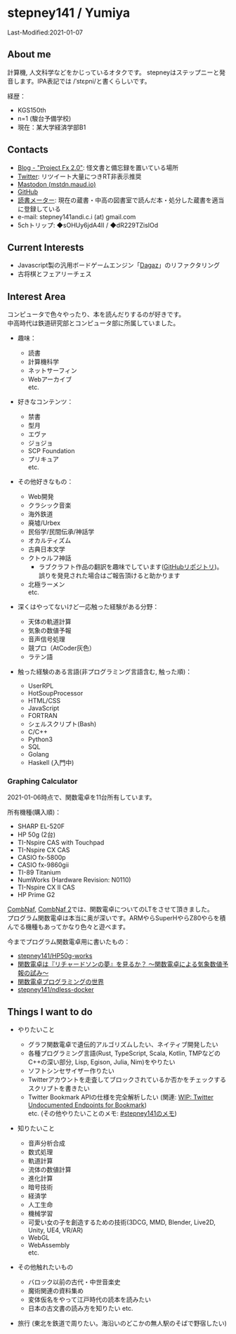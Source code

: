 # stepney141 / Yumiya

Last-Modified:2021-01-07

## About me

計算機, 人文科学などをかじっているオタクです。
stepneyはステップニーと発音します。IPA表記では /ˈstɛpni/と書くらしいです。

経歴：

- KGS150th
- n=1 (駿台予備学校)
- 現在：某大学経済学部B1

## Contacts

- [Blog - "Project Fx 2.0"](https://stepney141.hatenablog.com/): 怪文書と備忘録を置いている場所
- [Twitter](https://twitter.com/stepney141): リツイート大量につきRT非表示推奨
- [Mastodon (mstdn.maud.io)](https://mstdn.maud.io/@stepney141)
- [GitHub](https://github.com/stepney141)
- [読書メーター](https://bookmeter.com/users/1003258): 現在の蔵書・中高の図書室で読んだ本・処分した蔵書を適当に登録している
- e-mail: stepney141andi.c.i (at) gmail.com
- 5chトリップ: ◆sOHUy6jdA4II / ◆dR229TZisIOd
<!-- - [Amazon欲しいものリスト](https://www.amazon.jp/hz/wishlist/ls/9DMJ9MP1LX82?ref_=wl_share:embed:cite)：5000兆円欲しい -->

## Current Interests

- Javascript製の汎用ボードゲームエンジン「[Dagaz](https://github.com/GlukKazan/Dagaz)」のリファクタリング
- 古将棋とフェアリーチェス

## Interest Area

コンピュータで色々やったり、本を読んだりするのが好きです。  
中高時代は鉄道研究部とコンピュータ部に所属していました。

- 趣味：
  - 読書
  - 計算機科学
  - ネットサーフィン
  - Webアーカイブ  
  etc.

- 好きなコンテンツ：
  - 禁書
  - 型月
  - エヴァ
  - ジョジョ
  - SCP Foundation
  - プリキュア    
  etc.

- その他好きなもの：
  - Web開発
  - クラシック音楽
  - 海外鉄道
  - 廃墟/Urbex
  - 民俗学/民間伝承/神話学
  - オカルティズム
  - 古典日本文学
  - クトゥルフ神話
    - ラブクラフト作品の翻訳を趣味でしています([GitHubリポジトリ](https://github.com/stepney141/translation-works))。誤りを発見された場合はご報告頂けると助かります
  - 北極ラーメン  
  etc.

- 深くはやってないけど一応触った経験がある分野：
  - 天体の軌道計算
  - 気象の数値予報
  - 音声信号処理
  - 競プロ（AtCoder灰色）
  - ラテン語

- 触った経験のある言語(非プログラミング言語含む, 触った順)：
  - UserRPL
  - HotSoupProcessor
  - HTML/CSS
  - JavaScript
  - FORTRAN
  - シェルスクリプト(Bash)
  - C/C++
  - Python3
  - SQL
  - Golang
  - Haskell (入門中)

### Graphing Calculator

2021-01-06時点で、関数電卓を11台所有しています。  

所有機種(購入順)：

- SHARP EL-520F
- HP 50g (2台)
- TI-Nspire CAS with Touchpad
- TI-Nspire CX CAS
- CASIO fx-5800p
- CASIO fx-9860gii
- TI-89 Titanium
- NumWorks (Hardware Revision: N0110)
- TI-Nspire CX II CAS
- HP Prime G2

[CombNaf](https://atnd.org/events/87946), [CombNaf 2](https://combnaf.connpass.com/event/64638/)では、関数電卓についてのLTをさせて頂きました。  
プログラム関数電卓は本当に奥が深いです。ARMやらSuperHやらZ80やらを積んでる機種もあってかなり色々と遊べます。  

今までプログラム関数電卓用に書いたもの：

- [stepney141/HP50g-works](https://github.com/stepney141/HP50g-works)
- [関数電卓は『リチャードソンの夢』を見るか？ 〜関数電卓による気象数値予報の試み〜](https://stepney141.hatenablog.com/entry/2020/05/27/071742)
- [関数電卓プログラミングの世界](https://stepney141.hatenablog.com/entry/2020/12/01/235856)
- [stepney141/ndless-docker](https://github.com/stepney141/ndless-docker)

## Things I want to do

- やりたいこと
  - グラフ関数電卓で遺伝的アルゴリズムしたい、ネイティブ開発したい
  - 各種プログラミング言語(Rust, TypeScript, Scala, Kotlin, TMPなどのC++の深い部分, Lisp, Egison, Julia, Nim)をやりたい
  - ソフトシンセサイザー作りたい
  - Twitterアカウントを走査してブロックされているか否かをチェックするスクリプトを書きたい
  - Twitter Bookmark APIの仕様を完全解析したい (関連: [WIP: Twitter Undocumented Endpoints for Bookmark](https://gist.github.com/stepney141/c161a83f02c42e161c905249733b9225))  
  etc. (その他やりたいことのメモ: [#stepney141のメモ](https://twilog.org/stepney141/search?word=%23stepney141%E3%81%AE%E3%83%A1%E3%83%A2&ao=a)) 

- 知りたいこと
  - 音声分析合成
  - 数式処理
  - 軌道計算
  - 流体の数値計算
  - 進化計算
  - 暗号技術
  - 経済学
  - 人工生命
  - 機械学習
  - 可愛い女の子を創造するための技術(3DCG, MMD, Blender, Live2D, Unity, UE4, VR/AR)
  - WebGL
  - WebAssembly  
  etc.

- その他触れたいもの
  - バロック以前の古代・中世音楽史
  - 魔術関連の資料集め
  - 変体仮名をやって江戸時代の読本を読みたい
  - 日本の古文書の読み方を知りたい
  etc.

- 旅行 (東北を鉄道で周りたい。海沿いのどこかの無人駅のそばで野宿したい)
